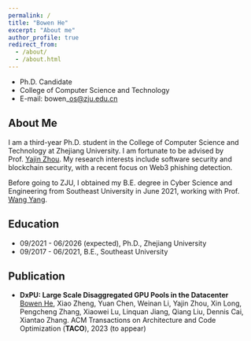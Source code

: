 ```yaml
---
permalink: /
title: "Bowen He"
excerpt: "About me"
author_profile: true
redirect_from: 
  - /about/
  - /about.html
---
```


- Ph.D. Candidate
- College of Computer Science and Technology
- E-mail: bowen\_os@zju.edu.cn

## About Me
I am a third-year Ph.D. student in the College of Computer Science and Technology at Zhejiang University. I am fortunate to be advised by Prof. [Yajin Zhou](https://yajin.org/). My research interests include software security and blockchain security, with a recent focus on Web3 phishing detection.

Before going to ZJU, I obtained my B.E. degree in Cyber Science and Engineering from Southeast University in June 2021, working with Prof. [Wang Yang](https://cyber.seu.edu.cn/yw1/list.htm).


## Education
- 09/2021 - 06/2026 (expected), Ph.D., Zhejiang University  
- 09/2017 - 06/2021, B.E., Southeast University

## Publication
- **DxPU: Large Scale Disaggregated GPU Pools in the Datacenter**  
  <u>Bowen He</u>, Xiao Zheng, Yuan Chen, Weinan Li, Yajin Zhou, Xin Long, Pengcheng Zhang, Xiaowei Lu, Linquan Jiang, Qiang Liu, Dennis Cai, Xiantao Zhang. 
  ACM Transactions on Architecture and Code Optimization (**TACO**), 2023 (to appear)
